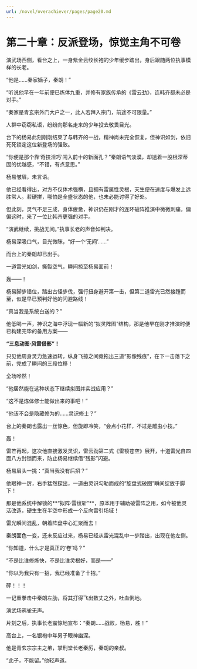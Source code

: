 ```yaml
---
url: /novel/overachiever/pages/page20.md
---
```

# 第二十章：反派登场，惊觉主角不可卷

演武场西侧，看台之上，一身紫金云纹长袍的少年缓步踏出，身后跟随两位执事模样的长老。

“他是……秦家嫡子，秦朗！”

“听说他早在一年前便已炼体九重，并修有家族传承的《雷云劲》，连韩齐都未必是对手。”

“秦家是青玄宗外门大户之一，此人若拜入宗门，前途不可限量。”

人群中窃窃私语，纷纷向那名走来的少年投去敬畏目光。

台下的杨易此刻刚刚结束了与韩齐的一战，精神尚未完全恢复，但神识如剑，依旧死死锁定这位新登场的强敌。

“你便是那个靠‘奇技淫巧’闯入前十的新面孔？”秦朗语气淡漠，却透着一股根深蒂固的优越感，“不错，有点意思。”

杨易皱眉，未言语。

他已经看得出，对方不仅体术强横，且拥有雷属性灵根，天生便在速度与爆发上远胜常人。若硬拼，哪怕是全盛状态的他，也未必能讨得了好处。

但此刻，灵气不足三成，身体疲惫，神识仍在刚才的连环破阵推演中微微刺痛，偏偏这时，来了一位比韩齐更强的对手。

“演武继续，挑战无间。”执事长老的声音如判决。

杨易深吸口气，目光微眯，“好一个‘无间’……”

而台上的秦朗却已出手。

一道雷光如剑，撕裂空气，瞬间掠至杨易面前！

轰——！

杨易脚步错位，踏出古怪步伐，强行扭身避开第一击，但第二道雷光已然接踵而至，似是早已预判好他的闪避路线！

“真当我是系统白送的？”

他低喝一声，神识之海中浮现一幅新的“拟灵阵图”结构，那是他早在刚才推演时便已构建完毕的备用方案——

**“三息动图·风雷借影”！**

只见他周身灵力急速运转，纵身飞掠之间竟拖出三道“影像残痕”，在下一击落下之前，完成了瞬间的三段位移！

全场哗然！

“他居然能在这种状态下继续拟图并实战应用？”

“这不是炼体修士能做出来的事吧！”

“他该不会是隐藏修为的……灵识修士？”

台上的秦朗也露出一丝惊色，但旋即冷笑，“会点小花样，不过是雕虫小技。”

轰！

雷芒再起，这次他直接激发灵识，雷云劲第二式《雷锁苍空》展开，十道雷光自四面八方封锁而来，防止杨易继续借“残影”闪避。

杨易眉头一挑：“真当我没有后招？”

他眼神一厉，右手猛然探出，一道由灵识勾勒而成的“旋盘式破图”瞬间绽放于脚下！

那是他系统中解锁的\*\*“拟阵·雷纹斩”\*\*，原本用于辅助破雷阵之用，如今被他灵活改造，硬生生在半空中形成一个反向雷引场域！

雷光瞬间混乱，朝着阵盘中心汇聚而去！

秦朗面色一变，还未反应过来，杨易已经从雷光混乱中一步踏出，出现在他左侧。

“你知道，什么才是真正的‘卷’吗？”

“不是比谁修炼快，不是比谁灵根好，而是——”

“你以为我只有一招，我已经准备了十招。”

砰！！！

一记重拳击中秦朗左肋，将其打得飞出数丈之外，吐血倒地。

演武场鸦雀无声。

片刻之后，执事长老震惊地宣布：“秦朗……战败，杨易，胜！”

高台上，一名银袍中年男子眼神幽深。

他是青玄宗宗主之弟，掌刑堂长老秦厉，秦朗的亲叔。

“此子，不能留。”他轻声道。
